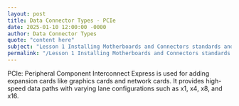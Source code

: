 ```yaml
---
layout: post
title: Data Connector Types - PCIe
date: 2025-01-10 12:00:00 -0000
author: Data Connector Types
quote: "content here"
subject: "Lesson 1 Installing Motherboards and Connectors standards and specifications"
permalink: "/Lesson 1 Installing Motherboards and Connectors standards and specifications/Data Connector Types/Data Connector Types - PCIe"
---
```


PCIe: Peripheral Component Interconnect Express is used for adding expansion cards like graphics cards and network cards. It provides high-speed data paths with varying lane configurations such as x1, x4, x8, and x16.

